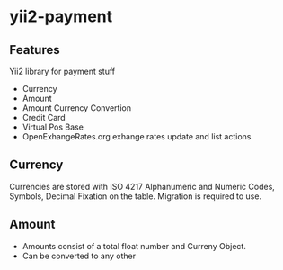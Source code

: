 # yii2-payment
## Features
Yii2 library for payment stuff
* Currency
* Amount
* Amount Currency Convertion
* Credit Card
* Virtual Pos Base
* OpenExhangeRates.org exhange rates update and list actions
## Currency 
Currencies are stored with ISO 4217 Alphanumeric and Numeric Codes, Symbols, Decimal Fixation on the table. Migration is required to use.
## Amount
* Amounts consist of a total float number and Curreny Object. 
* Can be converted to any other 
